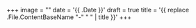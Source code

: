 +++
image = ""
date = '{{ .Date }}'
draft = true
title = '{{ replace .File.ContentBaseName "-" " " | title }}'
+++
